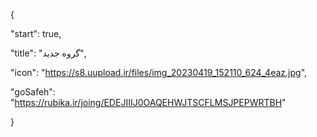 {

  "start": true,

  "title": "گروه جدید",

  "icon": "https://s8.uupload.ir/files/img_20230419_152110_624_4eaz.jpg",

  "goSafeh": "https://rubika.ir/joing/EDEJIIIJ0OAQEHWJTSCFLMSJPEPWRTBH"

}
 
